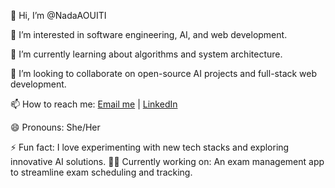 👋 Hi, I’m @NadaAOUITI

👀 I’m interested in software engineering, AI, and web development.

🌱 I’m currently learning about algorithms and system architecture.

💞️ I’m looking to collaborate on open-source AI projects and full-stack web development.

📫 How to reach me: [Email me](mailto:nadaaouiti22@gmail.com) | [LinkedIn](https://www.linkedin.com/in/nada-aouiti-)

😄 Pronouns: She/Her

⚡ Fun fact: I love experimenting with new tech stacks and exploring innovative AI solutions.
👨‍💻 Currently working on: An exam management app to streamline exam scheduling and tracking.
